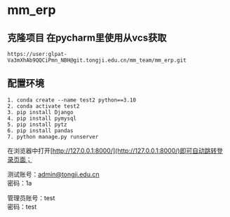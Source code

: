 # mm_erp

## 克隆项目 在pycharm里使用从vcs获取
```angular2html
https://user:glpat-Va3mXhAb9QQCiPmn_NBH@git.tongji.edu.cn/mm_team/mm_erp.git
```
## 配置环境
```angular2html
1. conda create --name test2 python==3.10
2. conda activate test2
3. pip install Django
4. pip install pymysql
5. pip install pytz
6. pip install pandas
7. python manage.py runserver
```
在浏览器中打开[http://127.0.0.1:8000/](http://127.0.0.1:8000/)即可自动跳转登录页面；
<br>

测试账号：admin@tongji.edu.cn
<br>
密码：1a

管理员账号：test<br>
密码：test